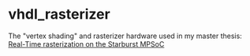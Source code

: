 # vhdl_rasterizer
The "vertex shading" and rasterizer hardware used in my master thesis: [Real-Time rasterization on the Starburst MPSoC](http://essay.utwente.nl/72403/)
